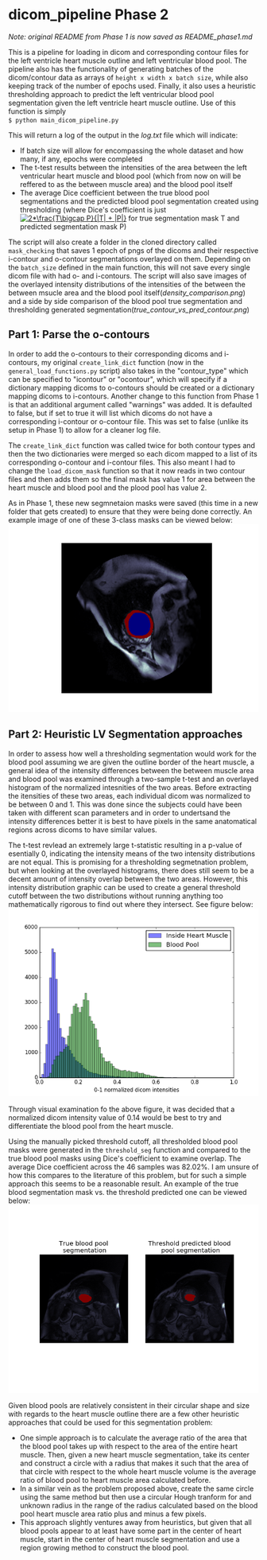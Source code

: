 # dicom_pipeline Phase 2
*Note: original README from Phase 1 is now saved as README_phase1.md*

This is a pipeline for loading in dicom and corresponding contour files for the left ventricle heart muscle outline and left ventricular blood pool. The pipeline also has the functionality of generating batches of the dicom/contour data as arrays of `height x width x batch size`, while also keeping track of the number of epochs used. Finally, it also uses a heuristic thresholding approach to predict the left ventricular blood pool segmentation given the left ventricle heart muscle outline.
Use of this function is simply  
`$ python main_dicom_pipeline.py`  

This will return a log of the output in the *log.txt* file which will indicate:
* If batch size will allow for encompassing the whole dataset and how many, if any, epochs were completed 
* The t-test results between the intensities of the area between the left ventricular heart muscle and blood pool (which from now on will be reffered to as the between muscle area) and the blood pool itself
* The average Dice coefficient between the true blood pool segmentations and the predicted blood pool segmentation created using thresholding (where Dice's coefficient is just <a href="https://www.codecogs.com/eqnedit.php?latex=2*\frac{T\bigcap&space;P}{|T|&space;&plus;&space;|P|}" target="_blank"><img src="https://latex.codecogs.com/gif.latex?2*\frac{T\bigcap&space;P}{|T|&space;&plus;&space;|P|}" title="2*\frac{T\bigcap P}{|T| + |P|}" /></a> for true segmentation mask T and predicted segmentation mask P)

The script will also create a folder in the cloned directory called `mask_checking` that saves 1 epoch of pngs of the dicoms and their respective i-contour and o-contour segmentations overlayed on them. Depending on the `batch_size` defined in the main function, this will not save every single dicom file with had o- and i-contours. The script will also save images of the overlayed intensity distributions of the intensities of the between the between msucle area and the blood pool itself(*density_comparison.png*) and a side by side comparison of the blood pool true segmentation and thresholding generated segmentation(*true_contour_vs_pred_contour.png*)


## Part 1: Parse the o-contours
In order to add the o-contours to their corresponding dicoms and i-contours, my original `create_link_dict` function (now in the `general_load_functions.py` script) also takes in the "contour_type" which can be specified to "icontour" or "ocontour", which will specify if a dictionary mapping dicoms to o-contours should be created or a dictionary mapping dicoms to i-contours. Another change to this function from Phase 1 is that an additional argument called "warnings" was added. It is defaulted to false, but if set to true it will list which dicoms do not have a corresponding i-contour or o-contour file. This was set to false (unlike its setup in Phase 1) to allow for a cleaner log file.

The `create_link_dict` function was called twice for both contour types and then the two dictionaries were merged so each dicom mapped to a list of its corresponding o-contour and i-contour files. This also meant I had to change the `load_dicom_mask` function so that it now reads in two contour files and then adds them so the final mask has value 1 for area between the heart muscle and blood pool and the plood pool has value 2.

As in Phase 1, these new segmnetaion masks were saved (this time in a new folder that gets created) to ensure that they were being done correctly. An example image of one of these 3-class masks can be viewed below: 
![](https://github.com/bdnorman/dicom_pipeline/blob/master/image_folder/joint_30.png)


## Part 2: Heuristic LV Segmentation approaches
In order to assess how well a thresholding segmentation would work for the blood pool assuming we are given the outline border of the heart muscle, a general idea of the intensity differences between the between muscle area and blood pool was examined through a two-sample t-test and an overlayed histogram of the normalized intesnities of the two areas. Before extracting the itensities of these two areas, each individual dicom was normalized to be between 0 and 1. This was done since the subjects could have been taken with different scan parameters and in order to undertsand the intensity differences better it is best to have pixels in the same anatomatical regions across dicoms to have similar values.

The t-test revlead an extremely large t-statistic resulting in a p-value of esentially 0, indicating the intensity means of the two intensity distributions are not equal. This is promising for a thresholding segmetnation problem, but when looking at the overlayed histograms, there does still seem to be a decent amount of intensity overlap between the two areas. However, this intensity distribution graphic can be used to create a general threshold cutoff between the two distributions without running anything too mathematically rigorous to find out where they intersect. See figure below:
![](https://github.com/bdnorman/dicom_pipeline/blob/master/image_folder/density_comparison.png)

Through visual examination fo the above figure, it was decided that a normalized dicom intensity value of 0.14 would be best to try and differentiate the blood pool from the heart muscle.

Using the manually picked threshold cutoff, all thresholded blood pool masks were generated in the `threshold_seg` function and compared to the true blood pool masks using Dice's coefficient to examine overlap. The average Dice coefficient across the 46 samples was 82.02%. I am unsure of how this compares to the literature of this problem, but for such a simple approach this seems to be a reasonable result. An example of the true blood segmentation mask vs. the threshold predicted one can be viewed below:
![](https://github.com/bdnorman/dicom_pipeline/blob/master/image_folder/true_contour_vs_pred_contour.png)

Given blood pools are relatively consistent in their circular shape and size with regards to the heart muscle outline there are a few other heuristic approaches that could be used for this segmentation problem: 

* One simple approach is to calculate the average ratio of the area that the blood pool takes up with respect to the area of the entire heart muscle. Then, given a new heart muscle segmentation, take its center and construct a circle with a radius that makes it such that the area of that circle with respect to the whole heart muscle volume is the average ratio of blood pool to heart muscle area calculated before.
* In a similar vein as the problem proposed above, create the same circle using the same method but then use a circular Hough tranform for and unknown radius in the range of the radius calculated based on the blood pool heart muscle area ratio plus and minus a few pixels.
* This approach slightly ventures away from heuristics, but given that all blood pools appear to at least have some part in the center of heart muscle, start in the center of heart muscle segmentation and use a region growing method to construct the blood pool.

